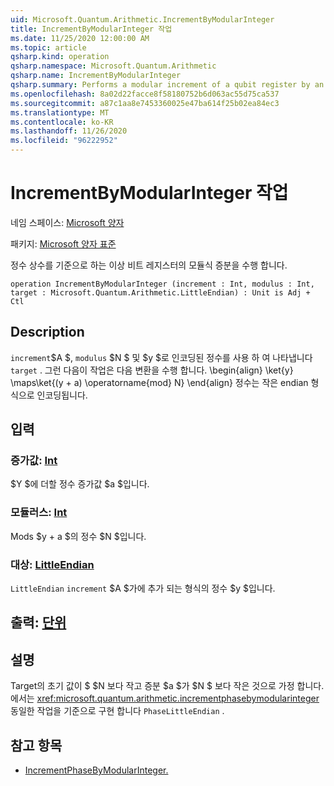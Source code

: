 ```yaml
---
uid: Microsoft.Quantum.Arithmetic.IncrementByModularInteger
title: IncrementByModularInteger 작업
ms.date: 11/25/2020 12:00:00 AM
ms.topic: article
qsharp.kind: operation
qsharp.namespace: Microsoft.Quantum.Arithmetic
qsharp.name: IncrementByModularInteger
qsharp.summary: Performs a modular increment of a qubit register by an integer constant.
ms.openlocfilehash: 8a02d22facce8f58180752b6d063ac55d75ca537
ms.sourcegitcommit: a87c1aa8e7453360025e47ba614f25b02ea84ec3
ms.translationtype: MT
ms.contentlocale: ko-KR
ms.lasthandoff: 11/26/2020
ms.locfileid: "96222952"
---
```

# <a name="incrementbymodularinteger-operation"></a>IncrementByModularInteger 작업

네임 스페이스: [Microsoft 양자](xref:Microsoft.Quantum.Arithmetic)

패키지: [Microsoft 양자 표준](https://nuget.org/packages/Microsoft.Quantum.Standard)


정수 상수를 기준으로 하는 이상 비트 레지스터의 모듈식 증분을 수행 합니다.

```qsharp
operation IncrementByModularInteger (increment : Int, modulus : Int, target : Microsoft.Quantum.Arithmetic.LittleEndian) : Unit is Adj + Ctl
```


## <a name="description"></a>Description

`increment`$A $, `modulus` $N $ 및 $y $로 인코딩된 정수를 사용 하 여 나타냅니다 `target` .
그런 다음이 작업은 다음 변환을 수행 합니다. \begin{align} \ket{y} \maps\ket{(y + a) \operatorname{mod} N} \end{align} 정수는 작은 endian 형식으로 인코딩됩니다.

## <a name="input"></a>입력

### <a name="increment--int"></a>증가값: [Int](xref:microsoft.quantum.lang-ref.int)

$Y $에 더할 정수 증가값 $a $입니다.


### <a name="modulus--int"></a>모듈러스: [Int](xref:microsoft.quantum.lang-ref.int)

Mods $y + a $의 정수 $N $입니다.


### <a name="target--littleendian"></a>대상: [LittleEndian](xref:Microsoft.Quantum.Arithmetic.LittleEndian)

`LittleEndian` `increment` $A $가에 추가 되는 형식의 정수 $y $입니다.



## <a name="output--unit"></a>출력: [단위](xref:microsoft.quantum.lang-ref.unit)



## <a name="remarks"></a>설명

Target의 초기 값이 $ $N 보다 작고 증분 $a $가 $N $ 보다 작은 것으로 가정 합니다.
에서는 <xref:microsoft.quantum.arithmetic.incrementphasebymodularinteger> 동일한 작업을 기준으로 구현 합니다 `PhaseLittleEndian` .

## <a name="see-also"></a>참고 항목

- [IncrementPhaseByModularInteger.](xref:Microsoft.Quantum.Arithmetic.IncrementPhaseByModularInteger)